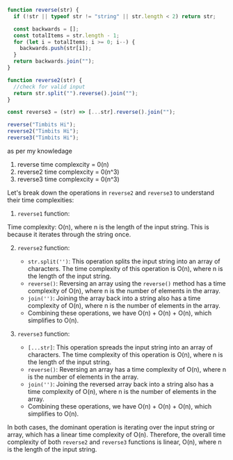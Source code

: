 ```javascript
function reverse(str) {
  if (!str || typeof str != "string" || str.length < 2) return str;

  const backwards = [];
  const totalItems = str.length - 1;
  for (let i = totalItems; i >= 0; i--) {
    backwards.push(str[i]);
  }
  return backwards.join("");
}

function reverse2(str) {
  //check for valid input
  return str.split("").reverse().join("");
}

const reverse3 = (str) => [...str].reverse().join("");

reverse("Timbits Hi");
reverse2("Timbits Hi");
reverse3("Timbits Hi");
```

as per my knowledage

1. reverse time complexcity = 0(n)
2. reverse2 time complexcity = 0(n^3)
3. reverse3 time complexcity = 0(n^3)

Let's break down the operations in `reverse2` and `reverse3` to understand their time complexities:

1. `reverse1` function:

Time complexity: O(n), where n is the length of the input string. This is because it iterates through the string once.

2. `reverse2` function:

   - `str.split('')`: This operation splits the input string into an array of characters. The time complexity of this operation is O(n), where n is the length of the input string.
   - `reverse()`: Reversing an array using the `reverse()` method has a time complexity of O(n), where n is the number of elements in the array.
   - `join('')`: Joining the array back into a string also has a time complexity of O(n), where n is the number of elements in the array.
   - Combining these operations, we have O(n) + O(n) + O(n), which simplifies to O(n).

3. `reverse3` function:
   - `[...str]`: This operation spreads the input string into an array of characters. The time complexity of this operation is O(n), where n is the length of the input string.
   - `reverse()`: Reversing an array has a time complexity of O(n), where n is the number of elements in the array.
   - `join('')`: Joining the reversed array back into a string also has a time complexity of O(n), where n is the number of elements in the array.
   - Combining these operations, we have O(n) + O(n) + O(n), which simplifies to O(n).

In both cases, the dominant operation is iterating over the input string or array, which has a linear time complexity of O(n). Therefore, the overall time complexity of both `reverse2` and `reverse3` functions is linear, O(n), where n is the length of the input string.
